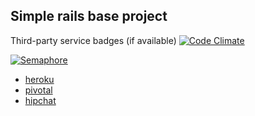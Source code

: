 Simple rails base project
-

Third-party service badges (if available)
[![Code Climate](https://codeclimate.com/repos/53d208fc69568026f700eca1/badges/db641f27f1966cc4adc8/gpa.png)](https://codeclimate.com/repos/53d208fc69568026f700eca1/feed)

[![Semaphore](https://semaphoreapp.com/api/v1/projects/fd3db752-955d-445d-966f-6f7a0d1c2626/218141/badge.png)](https://semaphoreapp.com/jensenackles/simple-rails-base-project)

- [heroku](http://simple-rails-base-project.herokuapp.com/)
- [pivotal](https://www.pivotaltracker.com/s/projects/1129344)
- [hipchat](https://simple-rails-base-project.hipchat.com/chat)
